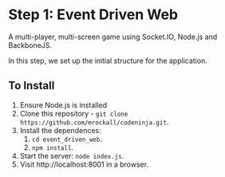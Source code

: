 # Step 1: Event Driven Web

A multi-player, multi-screen game using Socket.IO, Node.js and BackboneJS.

In this step, we set up the initial structure for the application.

## To Install

1. Ensure Node.js is installed
2. Clone this repository - `git clone https://github.com/mrockall/codeninja.git`.
3. Install the dependences:
    1. `cd event_driven_web`.
    2. `npm install`.
4. Start the server: `node index.js`.
5. Visit http://localhost:8001 in a browser.